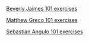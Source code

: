 [Beverly Jaimes 101 exercises ](https://just-gruyere.glitch.me/)

[Matthew Greco 101 exercises ](https://night-wasabi.glitch.me/)

[Sebastian Angulo 101 exercises ](https://shelled-spleen.glitch.me/)
